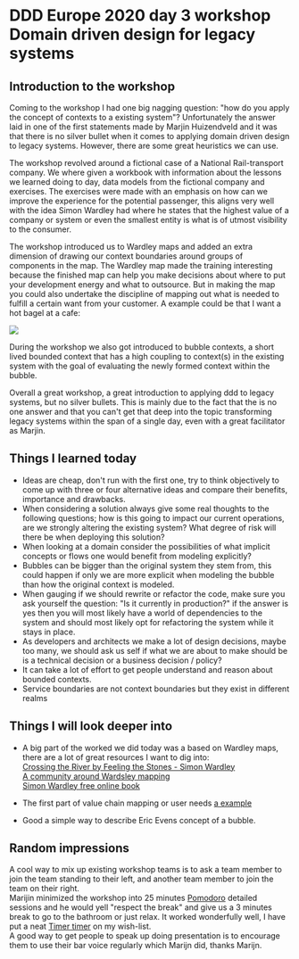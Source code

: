 # DDD Europe 2020 day 3 workshop Domain driven design for legacy systems

## Introduction to the workshop

Coming to the workshop I had one big nagging question: "how do you apply the concept of contexts to a existing system"? Unfortunately the answer laid in one of the first statements made by Marjin Huizendveld and it was that there is no silver bullet when it comes to applying domain driven design to legacy systems. However, there are some great heuristics we can use.

The workshop revolved around a fictional case of a National Rail-transport company. We where given  a workbook with information about the lessons we learned doing to day, data models from the fictional company and exercises. The exercises were made with an emphasis on how can we improve the experience for the potential passenger, this aligns very well with the idea Simon Wardley had where he states that the highest value of a company or system or even the smallest entity is what is of utmost visibility to the consumer.

The workshop introduced us to Wardley maps and added an extra dimension of drawing our context boundaries around groups of components in the map. The Wardley map made the training interesting because the finished map can help you make decisions about where to put your development energy and what to outsource. But in making the map you could also undertake the discipline of mapping out what is needed to fulfill a certain want from your customer. A example could be that I want a hot bagel at a cafe:

<img src='https://g.gravizo.com/svg?
@startuml;
    state "Hot bagel" as HotBagel;
    Customer --> HotBagel: Wants;
    state "Froozen bagels" as FroozenBagel;
    HotBagel --> FroozenBagel: needs;
    state "Bagel delivery" as BagelDelivery;
    FroozenBagel --> Freezer: needs;
    FroozenBagel --> BagelDelivery: needs;
    HotBagel --> Oven: needs;
    Freezer --> Electricity: needs;
    Oven --> Electricity: needs;
@enduml
'>

During the workshop we also got introduced to bubble contexts, a short lived bounded context that has a high coupling to context(s) in the existing system with the goal of evaluating the newly formed context within the bubble.

Overall a great workshop, a great introduction to applying ddd to legacy systems, but no silver bullets. This is mainly due to the fact that the is no one answer and that you can't get that deep into the topic transforming legacy systems within the span of a single day, even with a great facilitator as Marjin.

## Things I learned today

* Ideas are cheap, don't run with the first one, try to think objectively to come up with three or four alternative ideas and compare their benefits, importance and drawbacks.
* When considering a solution always give some real thoughts to the following questions; how is this going to impact our current operations, are we strongly altering the existing system? What degree of risk will there be when deploying this solution?
* When looking at a domain consider the possibilities of what implicit concepts or flows one would benefit from modeling explicitly?
* Bubbles can be bigger than the original system they stem from, this could happen if only we are more explicit when modeling the bubble than how the original context is modeled.
* When gauging if we should rewrite or refactor the code, make sure you ask yourself the question: "Is it currently in production?" if the answer is yes then you will most likely have a world of dependencies to the system and should most likely opt for refactoring the system while it stays in place.
* As developers and architects we make a lot of design decisions, maybe too many, we should ask us self if what we are about to make should be is a technical decision or a business decision / policy?
* It can take a lot of effort to get people understand and reason about bounded contexts.  
* Service boundaries are not context boundaries but they exist in different realms

## Things I will look deeper into

* A big part of the worked we did today was a based on Wardley maps, there are a lot of great resources I want to dig into:\
[Crossing the River by Feeling the Stones - Simon Wardley](https://www.youtube.com/watch?v=oZZKjxeg5W0)\
[A community around Wardsley mapping](https://community.wardleymaps.com/)\
[Simon Wardley free online book](https://community.wardleymaps.com/)

* The first part of value chain mapping or user needs [a example](https://community.wardleymaps.com/t/a-first-look-at-mapping-chat-messaging-apps/550)

* Good a simple way to describe Eric Evens concept of a bubble.

## Random impressions

A cool way to mix up existing workshop teams is to ask a team member to join the team standing to their left, and another team member to join the team on their right.\
Marijin minimized the workshop into 25 minutes [Pomodoro](https://en.wikipedia.org/wiki/Pomodoro_Technique) detailed sessions and he  would yell "respect the break" and give us a 3 minutes break to go to the bathroom or just relax. It worked wonderfully well, I have put a neat [Timer timer](https://www.timetimer.com/collections/timers) on my wish-list.\
A good way to get people to speak up doing presentation is to encourage them to use their bar voice regularly which Marijn did, thanks Marijn.
